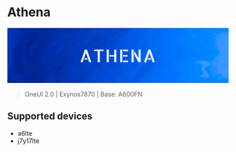 # Athena

![Athena Logo](/info/athena.png)

> OneUI 2.0 | Exynos7870 | Base: A600FN

## Supported devices

 - a6lte
 - j7y17lte
 
